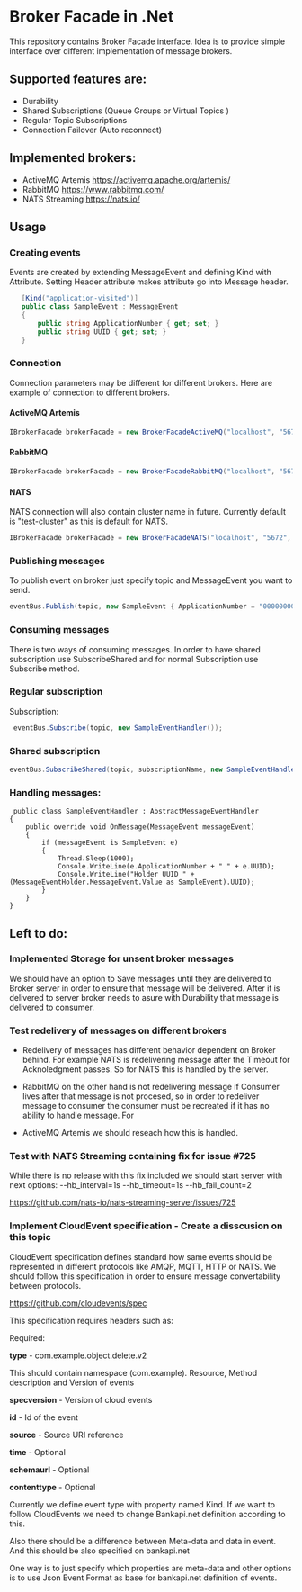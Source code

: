 # Broker Facade in .Net

This repository contains Broker Facade interface. Idea is to provide simple interface over different implementation of message brokers.

## Supported features are:
- Durability
- Shared Subscriptions (Queue Groups or Virtual Topics )
- Regular Topic Subscriptions
- Connection Failover (Auto reconnect)

## Implemented brokers:
- ActiveMQ Artemis
https://activemq.apache.org/artemis/
- RabbitMQ
https://www.rabbitmq.com/
- NATS Streaming
https://nats.io/

## Usage

### Creating events

Events are created by extending MessageEvent and defining Kind with Attribute.
Setting Header attribute makes attribute go into Message header.

```csharp
   [Kind("application-visited")]
   public class SampleEvent : MessageEvent
   {
       public string ApplicationNumber { get; set; }
       public string UUID { get; set; }
   }
```


### Connection

Connection parameters may be different for different brokers. Here are example of connection to different brokers.

#### ActiveMQ Artemis
```csharp
IBrokerFacade brokerFacade = new BrokerFacadeActiveMQ("localhost", "5672", "admin", "admin", "client-a");
```

#### RabbitMQ
```csharp
IBrokerFacade brokerFacade = new BrokerFacadeRabbitMQ("localhost", "5672", "admin", "admin", "client-a");
```

#### NATS

NATS connection will also contain cluster name in future. Currently default is "test-cluster" as this is default for NATS.
```csharp
IBrokerFacade brokerFacade = new BrokerFacadeNATS("localhost", "5672", "admin", "admin", "client-a");
```

### Publishing messages

To publish event on broker just specify topic and MessageEvent you want to send.

```csharp
eventBus.Publish(topic, new SampleEvent { ApplicationNumber = "000000007", UUID = Guid.NewGuid().ToString() });
```

### Consuming messages

There is two ways of consuming messages. In order to have shared subscription use SubscribeShared and for normal Subscription use Subscribe method.

### Regular subscription

Subscription:
```csharp
 eventBus.Subscribe(topic, new SampleEventHandler());
```

### Shared subscription

```csharp
eventBus.SubscribeShared(topic, subscriptionName, new SampleEventHandler());
```

### Handling messages:
```
 public class SampleEventHandler : AbstractMessageEventHandler
{
	public override void OnMessage(MessageEvent messageEvent)
	{
		if (messageEvent is SampleEvent e)
		{
			Thread.Sleep(1000);
			Console.WriteLine(e.ApplicationNumber + " " + e.UUID);
			Console.WriteLine("Holder UUID " + (MessageEventHolder.MessageEvent.Value as SampleEvent).UUID);
		}
	}
}
```

## Left to do:

### Implemented Storage for unsent broker messages

We should have an option to Save messages until they are delivered to Broker server in order to ensure that message will be delivered. After it is delivered to server broker needs to asure with Durability that message is delivered to consumer.

### Test redelivery of messages on different brokers

- Redelivery of messages has different behavior dependent on Broker behind. For example NATS is redelivering message after the Timeout for Acknoledgment passes. So for NATS this is handled by the server. 

- RabbitMQ on the other hand is not redelivering message if Consumer lives after that message is not procesed, so in order to redeliver message to consumer the consumer must be recreated if it has no ability to handle message. For

- ActiveMQ Artemis we should reseach how this is handled. 

### Test with NATS Streaming containing fix for issue #725

While there is no release with this fix included we should start server with next options:
--hb_interval=1s --hb_timeout=1s --hb_fail_count=2

https://github.com/nats-io/nats-streaming-server/issues/725

### Implement CloudEvent specification - Create a disscusion on this topic

CloudEvent specification defines standard how same events should be represented in different protocols like AMQP, MQTT, HTTP or NATS. We should follow this specification in order to ensure message convertability between protocols.

https://github.com/cloudevents/spec

This specification requires headers such as:

Required:

**type** - com.example.object.delete.v2

This should contain namespace (com.example). Resource, Method description and Version of events

**specversion** - Version of cloud events

**id** - Id of the event

**source** - Source URI reference

**time** - Optional 

**schemaurl** - Optional

**contenttype** - Optional

Currently we define event type with property named Kind. If we want to follow CloudEvents we need to change Bankapi.net definition according to this.

Also there should be a difference between Meta-data and data in event. And this should be also specified on bankapi.net

One way is to just specify which properties are meta-data and other options is to use Json Event Format as base for bankapi.net definition of events.